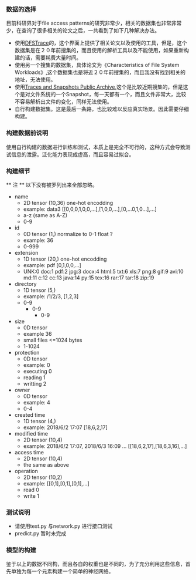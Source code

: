 ### 数据的选择
目前科研界对于file access patterns的研究非常少，相关的数据集也非常非常少，在查询了很多相关的论文之后，一共看到了如下几种解决办法。
- 使用[DFSTrace](http://coda.cs.cmu.edu/DFSTrace/)的，这个界面上提供了相关论文以及使用的工具，但是，这个数据集是在２０年前搜集的，而且使用的解析工具以及不能使用，如果重新构建的话，需要耗费大量时间。
- 使用另一个搜集的数据集，具体论文为《Characteristics of File System Workloads》,这个数据集也是将近２０年前搜集的，而且我没有找到相关的地址，无法使用。
- 使用[Traces and Snapshots Public Archive](http://tracer.filesystems.org/),这个是比较近期搜集的，但是这个是对文件系统的一个Snapshot，每一天都有一个，而且文件非常大，比较不容易解析出文件的变化，同样无法使用。
- 自行构建数据集。这是最后一条路，也比较难以反应真实场景。因此需要仔细构建。

### 构建数据前说明
使用自行构建的数据进行训练和测试，本质上是完全不可行的，这种方式会导致测试信息的泄露。泛化能力表现成虚高，而且容易过拟合。

### 构建细节
** 注 ** 以下没有被罗列出来全部忽略。
- name
  - 2D tensor (10,36) one-hot encodding
  - example: data3 [[0,0,0,1,0,0,...],[1,0,0,...],[0,...0,1,0...],...]
  - a-z (same as A-Z)
  - 0-9
- id
  - 0D tensor (1,) normalize to 0-1 float ?
  - example: 36
  - 0-999
- extension
  - 1D tensor (20,) one-hot encodding
  - example: pdf [0,1,0,0,...]
  - UNK:0 doc:1 pdf:2 jpg:3 docx:4 html:5 txt:6 xls:7 png:8 gif:9 avi:10 md:11 c:12 cc:13 java:14 py:15 tex:16 rar:17 tar:18 zip:19
- directory
  - 1D tensor (5,)
  - example: /1/2/3, [1,2,3]
  - 0-9
    - 0-9
      - 0-9
- size
  - 0D tensor
  - example 36
  - small files <=1024 bytes
  - 1-1024
- protection
  - 0D tensor
  - example: 0
  - executing 0
  - reading 1
  - writting 2
- owner
  - 0D tensor
  - example: 4
  - 0-4
- created time
  - 1D tensor (4,)
  - example: 2018/6/2 17:07 [18,6,2,17]
- modified time
  - 2D tensor (10,4)
  - example: 2018/6/2 17:07, 2018/6/3 16:09 ... [[18,6,2,17],[18,6,3,16],...]
- access time
  - 2D tensor (10,4)
  - the same as above
- operation
  - 2D tensor (10,2)
  - example: [[0,1],[0,1],[0,1],...]
  - read 0
  - write 1

### 测试说明
- 请使用test.py 与network.py 进行接口测试
- predict.py 暂时未完成

### 模型的构建
鉴于以上的数据不同构，而且各自的权重也是不同的，为了充分利用这些信息，首先单独为每一个元素构建一个简单的神经网络。

